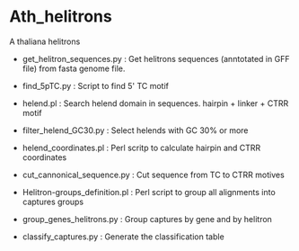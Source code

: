 # Ath_helitrons
A thaliana helitrons

- get_helitron_sequences.py  : Get helitrons sequences (anntotated in GFF file) from fasta genome file.

- find_5pTC.py : Script to find 5' TC motif

- helend.pl : Search helend domain in sequences. hairpin + linker + CTRR motif

- filter_helend_GC30.py : Select helends with GC 30% or more

- helend_coordinates.pl : Perl scritp to calculate hairpin and CTRR coordinates

- cut_cannonical_sequence.py : Cut sequence from TC to CTRR motives

- Helitron-groups_definition.pl : Perl script to group all alignments into captures groups

- group_genes_helitrons.py : Group captures by gene and by helitron

- classify_captures.py : Generate the classification table